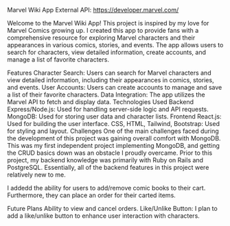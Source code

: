 Marvel Wiki App
External API: https://developer.marvel.com/

Welcome to the Marvel Wiki App! This project is inspired by my love for Marvel Comics growing up. I created this app to provide fans with a comprehensive resource for exploring Marvel characters and their appearances in various comics, stories, and events. The app allows users to search for characters, view detailed information, create accounts, and manage a list of favorite characters.

Features
Character Search: Users can search for Marvel characters and view detailed information, including their appearances in comics, stories, and events.
User Accounts: Users can create accounts to manage and save a list of their favorite characters.
Data Integration: The app utilizes the Marvel API to fetch and display data.
Technologies Used
Backend
Express/Node.js: Used for handling server-side logic and API requests.
MongoDB: Used for storing user data and character lists.
Frontend
React.js: Used for building the user interface.
CSS, HTML, Tailwind, Bootstrap: Used for styling and layout.
Challenges
One of the main challenges faced during the development of this project was gaining overall comfort with MongoDB. This was my first independent project implementing MongoDB, and getting the CRUD basics down was an obstacle I proudly overcame. Prior to this project, my backend knowledge was primarily with Ruby on Rails and PostgreSQL. Essentially, all of the backend features in this project were relatively new to me.

I addedd the ability for users to add/remove comic books to their cart. Furthermore, they can place an order for their carted items. 

Future Plans
Ability to view and cancel orders.
Like/Unlike Button: I plan to add a like/unlike button to enhance user interaction with characters.
